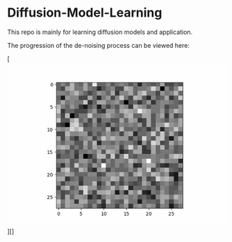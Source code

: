 # Diffusion-Model-Learning
This repo is mainly for learning diffusion models and application. 

The progression of the de-noising process can be viewed here:

[![Denoising process](results/diffusion.gif)][]
